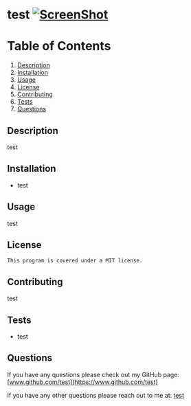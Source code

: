 # test <a href=https://opensource.org/licenses/MIT>![ScreenShot](https://img.shields.io/badge/License-MIT-green.svg)</a>

  # Table of Contents
  1. [Description](#Description)
  2. [Installation](#Installation)
  3. [Usage](#Usage)
  4. [License](#License)
  5. [Contributing](#Contributing)
  6. [Tests](#Tests)
  7. [Questions](#Questions)
  

  ## <a id='Description'></a>Description
  test
  

  ## <a id='Installation'></a>Installation
  * test
  

  ## <a id='Usage'></a>Usage
  test
  

  ## <a id='License'></a>License
    This program is covered under a MIT license.
    

  ## <a id='Contributing'></a>Contributing
  test
  

  ## <a id='Tests'></a>Tests
  * test
  

  ## <a id='Questions'></a>Questions
  If you have any questions please check out my GitHub page: [www.github.com/test](https://www.github.com/test)
  

If you have any other questions please reach out to me at: [test](mailto:test)